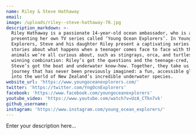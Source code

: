 ```yaml
---
name: Riley & Steve Hathaway
email:
image: /uploads/riley--steve-hathaway-70.jpg
description_markdown: >-
  Riley Hathaway is a passionate 14-year-old ocean ambassador, who is already
  presenting her own TV series called ‘Young Ocean Explorers’. In Young Ocean
  Explorers, Steve and his daughter Riley present a captivating series of
  stories about what happens when a teenager comes face to face with the marine
  animals we’re all curious about, such as stingrays, orca, and turtles. It’s a
  winning combination: Riley’s got the questions and the teenage-cred, and
  Steve’s got the boat and underwater know-how. Together, they take us on a
  journey that has never been previously imagined: a fun, accessible glimpse
  into the world of New Zealand’s incredible underwater species.
website_url: 'https://www.youngoceanexplorers.com/'
twitter: 'https://twitter.com/YngOcnExplorers'
facebook: 'https://www.facebook.com/youngoceanexplorers'
youtube_video: 'https://www.youtube.com/watch?v=UzA_CTkn7vk'
github_username:
instagram: 'https://www.instagram.com/young_ocean_explorers/'
---
```


Enter your description here...
